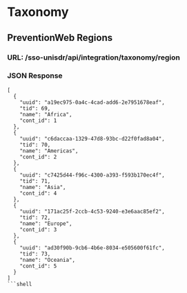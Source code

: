 # Taxonomy

## PreventionWeb Regions

### URL: /sso-unisdr/api/integration/taxonomy/region

### JSON Response

```shell
[
  {
    "uuid": "a19ec975-0a4c-4cad-add6-2e7951678eaf",
    "tid": 69,
    "name": "Africa",
    "cont_id": 1
  },
  {
    "uuid": "c6daccaa-1329-47d8-93bc-d22f0fad8a04",
    "tid": 70,
    "name": "Americas",
    "cont_id": 2
  },
  {
    "uuid": "c7425d44-f96c-4300-a393-f593b170ec4f",
    "tid": 71,
    "name": "Asia",
    "cont_id": 4
  },
  {
    "uuid": "171ac25f-2ccb-4c53-9240-e3e6aac85ef2",
    "tid": 72,
    "name": "Europe",
    "cont_id": 3
  },
  {
    "uuid": "ad30f90b-9cb6-4b6e-8034-e505600f61fc",
    "tid": 73,
    "name": "Oceania",
    "cont_id": 5
  }
]
```shell
